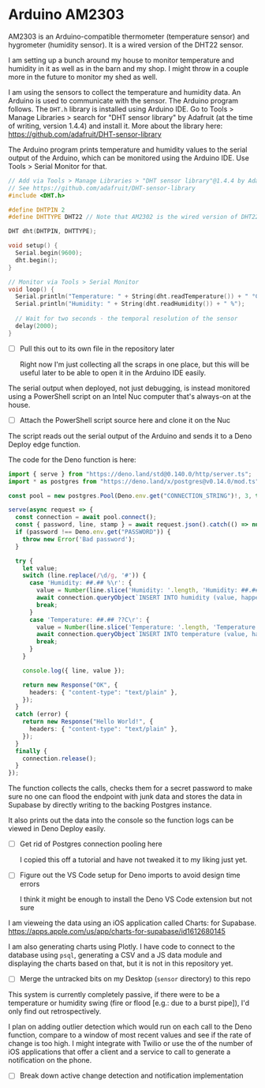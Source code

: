 # Arduino AM2303

AM2303 is an Arduino-compatible thermometer (temperature sensor) and hygrometer
(humidity sensor).
It is a wired version of the DHT22 sensor.

I am setting up a bunch around my house to monitor temperature and humidity in
it as well as in the barn and my shop.
I might throw in a couple more in the future to monitor my shed as well.

I am using the sensors to collect the temperature and humidity data.
An Arduino is used to communicate with the sensor.
The Arduino program follows.
The `DHT.h` library is installed using Arduino IDE.
Go to Tools > Manage Libraries > search for "DHT sensor library" by Adafruit
(at the time of writing, version 1.4.4) and install it.
More about the library here: https://github.com/adafruit/DHT-sensor-library

The Arduino program prints temperature and humidity values to the serial output
of the Arduino, which can be monitored using the Arduino IDE.
Use Tools > Serial Monitor for that.

```ino
// Add via Tools > Manage Libraries > "DHT sensor library"@1.4.4 by Adafruit
// See https://github.com/adafruit/DHT-sensor-library
#include <DHT.h>

#define DHTPIN 2
#define DHTTYPE DHT22 // Note that AM2302 is the wired version of DHT22

DHT dht(DHTPIN, DHTTYPE);

void setup() {
  Serial.begin(9600);
  dht.begin();
}

// Monitor via Tools > Serial Monitor
void loop() {
  Serial.println("Temperature: " + String(dht.readTemperature()) + " °C");
  Serial.println("Humidity: " + String(dht.readHumidity()) + " %");
  
  // Wait for two seconds - the temporal resolution of the sensor
  delay(2000);
}
```

- [ ] Pull this out to its own file in the repository later
  
  Right now I'm just collecting all the scraps in one place, but this will be
  useful later to be able to open it in the Arduino IDE easily.

The serial output when deployed, not just debugging, is instead monitored using
a PowerShell script on an Intel Nuc computer that's always-on at the house.

- [ ] Attach the PowerShell script source here and clone it on the Nuc

The script reads out the serial output of the Arduino and sends it to a Deno
Deploy edge function.

The code for the Deno function is here:

```typescript
import { serve } from "https://deno.land/std@0.140.0/http/server.ts";
import * as postgres from "https://deno.land/x/postgres@v0.14.0/mod.ts";

const pool = new postgres.Pool(Deno.env.get("CONNECTION_STRING")!, 3, true);

serve(async request => {
  const connection = await pool.connect();
  const { password, line, stamp } = await request.json().catch(() => null);
  if (password !== Deno.env.get("PASSWORD")) {
    throw new Error('Bad password');
  }

  try {
    let value;
    switch (line.replace(/\d/g, '#')) {
      case 'Humidity: ##.## %\r': {
        value = Number(line.slice('Humidity: '.length, 'Humidity: ##.##'.length));
        await connection.queryObject`INSERT INTO humidity (value, happened_at) VALUES (${value}, ${stamp})`;
        break;
      }
      case 'Temperature: ##.## ??C\r': {
        value = Number(line.slice('Temperature: '.length, 'Temperature: ##.##'.length));
        await connection.queryObject`INSERT INTO temperature (value, happened_at) VALUES (${value}, ${stamp})`;
        break;
      }
    }

    console.log({ line, value });

    return new Response("OK", {
      headers: { "content-type": "text/plain" },
    });
  }
  catch (error) {
    return new Response("Hello World!", {
      headers: { "content-type": "text/plain" },
    });
  }
  finally {
    connection.release();
  }
});
```
 
The function collects the calls, checks them for a secret password to make sure
no one can flood the endpoint with junk data and stores the data in Supabase by
directly writing to the backing Postgres instance.

It also prints out the data into the console so the function logs can be viewed
in Deno Deploy easily.

- [ ] Get rid of Postgres connection pooling here
  
  I copied this off a tutorial and have not tweaked it to my liking just yet.

- [ ] Figure out the VS Code setup for Deno imports to avoid design time errors

  I think it might be enough to install the Deno VS Code extension but not sure

I am vieweing the data using an iOS application called Charts: for Supabase.
https://apps.apple.com/us/app/charts-for-supabase/id1612680145

I am also generating charts using Plotly. I have code to connect to the database
using `psql`, generating a CSV and a JS data module and displaying the charts
based on that, but it is not in this repository yet.

- [ ] Merge the untracked bits on my Desktop (`sensor` directory) to this repo

This system is currently completely passive, if there were to be a temperature
or humidity swing (fire or flood [e.g.: due to a burst pipe]), I'd only find out
retrospectively.

I plan on adding outlier detection which would run on each call to the Deno
function, compare to a window of most recent values and see if the rate of
change is too high.
I might integrate with Twilio or use the of the number of iOS applications that
offer a client and a service to call to generate a notification on the phone.

- [ ] Break down active change detection and notification implementation
